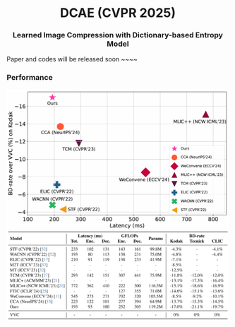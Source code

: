 <div align="center">
<h1>DCAE (CVPR 2025)</h1>
<h3>Learned Image Compression with Dictionary-based Entropy Model</h3>

</div>

Paper and codes will be released soon ~~~~


### Performance
![image](assets/Rate_speed_comparison_on_Kodak.PNG)
![image](assets/sota.PNG)
